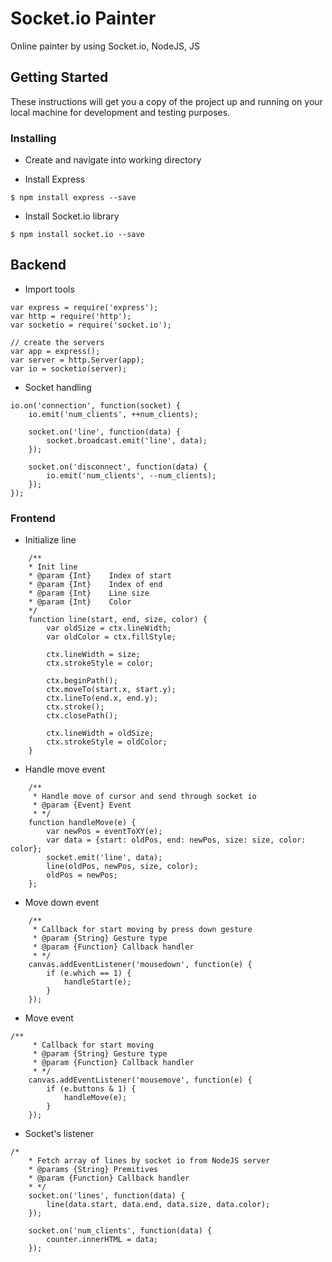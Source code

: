 # Socket.io Painter

Online painter by using Socket.io, NodeJS, JS

## Getting Started

These instructions will get you a copy of the project up and running on your local machine for development and testing purposes.

### Installing

* Create and navigate into working directory

* Install Express

```
$ npm install express --save
```

* Install Socket.io library

```
$ npm install socket.io --save
```

## Backend

* Import tools

```
var express = require('express');
var http = require('http');
var socketio = require('socket.io');

// create the servers
var app = express();
var server = http.Server(app);
var io = socketio(server);
```

* Socket handling

```
io.on('connection', function(socket) {
    io.emit('num_clients', ++num_clients);

    socket.on('line', function(data) {
        socket.broadcast.emit('line', data);
    });

    socket.on('disconnect', function(data) {
        io.emit('num_clients', --num_clients);
    });
});
```

### Frontend

* Initialize line

```
    /**
    * Init line
    * @param {Int}    Index of start
    * @param {Int}    Index of end
    * @param {Int}    Line size
    * @param {Int}    Color 
    */
    function line(start, end, size, color) {
        var oldSize = ctx.lineWidth;
        var oldColor = ctx.fillStyle;

        ctx.lineWidth = size;
        ctx.strokeStyle = color;

        ctx.beginPath();
        ctx.moveTo(start.x, start.y);
        ctx.lineTo(end.x, end.y);
        ctx.stroke();
        ctx.closePath();

        ctx.lineWidth = oldSize;
        ctx.strokeStyle = oldColor;
    }
```

* Handle move event

```
    /**
     * Handle move of cursor and send through socket io
     * @param {Event} Event
     * */
    function handleMove(e) {
        var newPos = eventToXY(e);
        var data = {start: oldPos, end: newPos, size: size, color: color};
        socket.emit('line', data);
        line(oldPos, newPos, size, color);
        oldPos = newPos;
    };
```
* Move down event

```
    /**
     * Callback for start moving by press down gesture
     * @param {String} Gesture type
     * @param {Function} Callback handler
     * */
    canvas.addEventListener('mousedown', function(e) {
        if (e.which == 1) {
            handleStart(e);
        }
    });
```

* Move event

```
/**
     * Callback for start moving
     * @param {String} Gesture type
     * @param {Function} Callback handler
     * */
    canvas.addEventListener('mousemove', function(e) {
        if (e.buttons & 1) {
            handleMove(e);
        }
    });
```

* Socket's listener

```
/*
    * Fetch array of lines by socket io from NodeJS server
    * @params {String} Premitives
    * @param {Function} Callback handler
    * */
    socket.on('lines', function(data) {
        line(data.start, data.end, data.size, data.color);
    });

    socket.on('num_clients', function(data) {
        counter.innerHTML = data;
    });
```    
